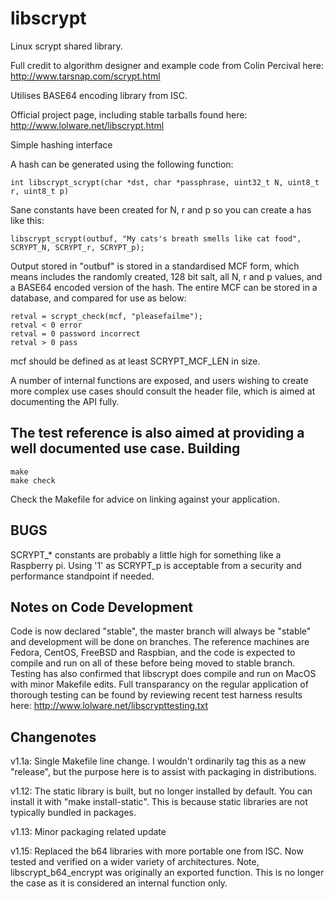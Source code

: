 libscrypt
=========
Linux scrypt shared library.

Full credit to algorithm designer and example code from Colin Percival here:
http://www.tarsnap.com/scrypt.html

Utilises BASE64 encoding library from ISC.

Official project page, including stable tarballs found here:
http://www.lolware.net/libscrypt.html

Simple hashing interface

A hash can be generated using the following function:

    int libscrypt_scrypt(char *dst, char *passphrase, uint32_t N, uint8_t r, uint8_t p)

Sane constants have been created for N, r and p so you can create a has like this:

    libscrypt_scrypt(outbuf, "My cats's breath smells like cat food", SCRYPT_N, SCRYPT_r, SCRYPT_p);

Output stored in "outbuf" is stored in a standardised MCF form, which means includes the randomly created, 128 bit salt, all N, r and p values, and a BASE64 encoded version of the hash. The entire MCF can be stored in a database, and compared for use as below:

    retval = scrypt_check(mcf, "pleasefailme");
    retval < 0 error
    retval = 0 password incorrect
    retval > 0 pass

mcf should be defined as at least SCRYPT_MCF_LEN in size.

A number of internal functions are exposed, and users wishing to create more complex use cases should consult the header file, which is aimed at documenting the API fully.

The test reference is also aimed at providing a well documented use case.
Building
--------
    make
    make check
Check the Makefile for advice on linking against your application.

BUGS
----
SCRYPT_* constants are probably a little high for something like a Raspberry pi. Using '1' as SCRYPT_p is acceptable from a security and performance standpoint if needed. 

Notes on Code Development
------------------------

Code is now declared "stable", the master branch will always be "stable" and development will be done on branches.
The reference machines are Fedora, CentOS, FreeBSD and Raspbian, and the code is expected to compile and run on all of these before being moved to stable branch.
Testing has also confirmed that libscrypt does compile and run on MacOS with minor Makefile edits.
Full transparancy on the regular application of thorough testing can be found by reviewing recent test harness results here:
http://www.lolware.net/libscrypttesting.txt

Changenotes
-----------
v1.1a: Single Makefile line change. I wouldn't ordinarily tag this as a new "release", but the purpose here is to assist with packaging in distributions.

v1.12: The static library is built, but no longer installed by default. You can install it with "make install-static". This is because static libraries are not typically bundled in packages.

v1.13: Minor packaging related update

v1.15: Replaced the b64 libraries with more portable one from ISC. Now tested and verified on a wider variety of architectures. Note, libscrypt_b64_encrypt was originally an exported function. This is no longer the case as it is considered an internal function only.
